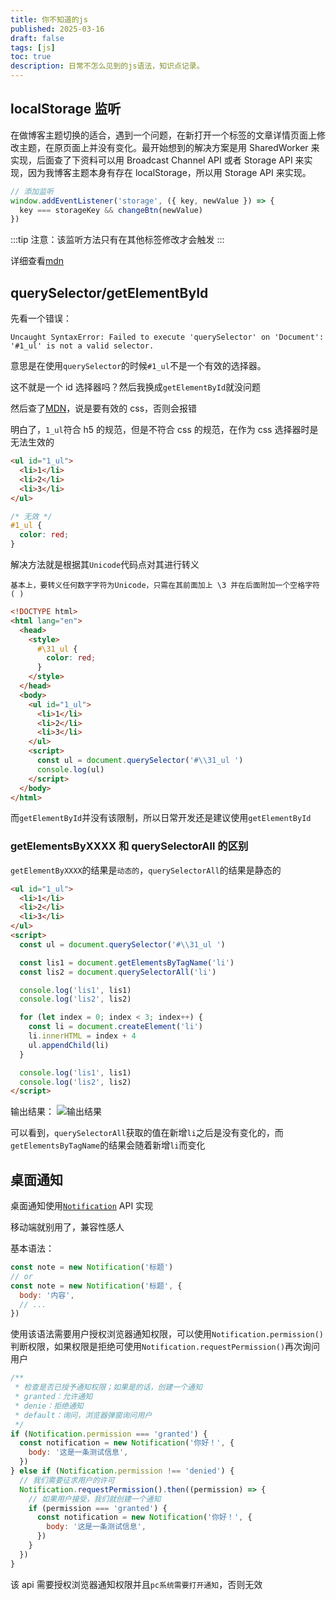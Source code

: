 ```yaml
---
title: 你不知道的js
published: 2025-03-16
draft: false
tags: [js]
toc: true
description: 日常不怎么见到的js语法，知识点记录。
---
```


## localStorage 监听

在做博客主题切换的适合，遇到一个问题，在新打开一个标签的文章详情页面上修改主题，在原页面上并没有变化。最开始想到的解决方案是用 SharedWorker 来实现，后面查了下资料可以用 Broadcast
Channel API 或者 Storage
API 来实现，因为我博客主题本身有存在 localStorage，所以用 Storage API 来实现。

```js
// 添加监听
window.addEventListener('storage', ({ key, newValue }) => {
  key === storageKey && changeBtn(newValue)
})
```

:::tip
注意：该监听方法只有在其他标签修改才会触发
:::

详细查看[mdn](https://developer.mozilla.org/zh-CN/docs/Web/API/Web_Storage_API/Using_the_Web_Storage_API#%E7%A4%BA%E4%BE%8B)

## querySelector/getElementById

先看一个错误：

```
Uncaught SyntaxError: Failed to execute 'querySelector' on 'Document': '#1_ul' is not a valid selector.
```

意思是在使用`querySelector`的时候`#1_ul`不是一个有效的选择器。

这不就是一个 id 选择器吗？然后我换成`getElementById`就没问题

然后查了[MDN](https://developer.mozilla.org/zh-CN/docs/Web/API/Element/querySelector)，说是要有效的 css，否则会报错

明白了，`1_ul`符合 h5 的规范，但是不符合 css 的规范，在作为 css 选择器时是无法生效的

```html
<ul id="1_ul">
  <li>1</li>
  <li>2</li>
  <li>3</li>
</ul>
```

```css
/* 无效 */
#1_ul {
  color: red;
}
```

解决方法就是根据其`Unicode`代码点对其进行转义

    基本上，要转义任何数字字符为Unicode，只需在其前面加上 \3 并在后面附加一个空格字符 ( )

```html
<!DOCTYPE html>
<html lang="en">
  <head>
    <style>
      #\31_ul {
        color: red;
      }
    </style>
  </head>
  <body>
    <ul id="1_ul">
      <li>1</li>
      <li>2</li>
      <li>3</li>
    </ul>
    <script>
      const ul = document.querySelector('#\\31_ul ')
      console.log(ul)
    </script>
  </body>
</html>
```

而`getElementById`并没有该限制，所以日常开发还是建议使用`getElementById`

### getElementsByXXXX 和 querySelectorAll 的区别

`getElementByXXXX`的结果是`动态的`，`querySelectorAll`的结果是静态的

```html
<ul id="1_ul">
  <li>1</li>
  <li>2</li>
  <li>3</li>
</ul>
<script>
  const ul = document.querySelector('#\\31_ul ')

  const lis1 = document.getElementsByTagName('li')
  const lis2 = document.querySelectorAll('li')

  console.log('lis1', lis1)
  console.log('lis2', lis2)

  for (let index = 0; index < 3; index++) {
    const li = document.createElement('li')
    li.innerHTML = index + 4
    ul.appendChild(li)
  }

  console.log('lis1', lis1)
  console.log('lis2', lis2)
</script>
```

输出结果： ![输出结果](/image/js/js-unaware/result.png)

可以看到，`querySelectorAll`获取的值在新增`li`之后是没有变化的，而`getElementsByTagName`的结果会随着新增`li`而变化

## 桌面通知

桌面通知使用[`Notification`](https://developer.mozilla.org/zh-CN/docs/Web/API/Notification)
API 实现

移动端就别用了，兼容性感人

基本语法：

```js
const note = new Notification('标题')
// or
const note = new Notification('标题', {
  body: '内容',
  // ...
})
```

使用该语法需要用户授权浏览器通知权限，可以使用`Notification.permission()`判断权限，如果权限是拒绝可使用`Notification.requestPermission()`再次询问用户

```js
/**
 * 检查是否已授予通知权限；如果是的话，创建一个通知
 * granted：允许通知
 * denie：拒绝通知
 * default：询问，浏览器弹窗询问用户
 */
if (Notification.permission === 'granted') {
  const notification = new Notification('你好！', {
    body: '这是一条测试信息',
  })
} else if (Notification.permission !== 'denied') {
  // 我们需要征求用户的许可
  Notification.requestPermission().then((permission) => {
    // 如果用户接受，我们就创建一个通知
    if (permission === 'granted') {
      const notification = new Notification('你好！', {
        body: '这是一条测试信息',
      })
    }
  })
}
```

该 api 需要授权浏览器通知权限并且`pc系统需要打开通知`，否则无效
